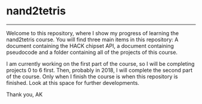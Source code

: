 # nand2tetris
-----------------------------------------------------------------------------------------
Welcome to this repository, where I show my progress of learning the nand2tetris course. You will find three main items in this repository: A document containing the HACK chipset API, a document containing pseudocode and a folder containing all of the projects of this course. 

I am currently working on the first part of the course, so I will be completing projects 0 to 6 first. Then, probably in 2018, I will complete the second part of the course. Only when I finish the course is when this repository is finished. Look at this space for further developments.

Thank you,
AK
